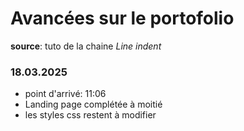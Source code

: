 
# Avancées sur le  portofolio
**source**: tuto de la chaine *Line indent*

### 18.03.2025

- point d'arrivé: 11:06
- Landing page complétée à moitié
- les styles css restent à modifier 